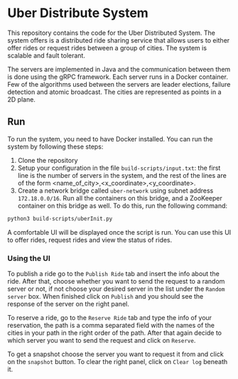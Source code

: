 # Uber Distribute System
This repository contains the code for the Uber Distributed System. The system offers is a distributed ride sharing service that allows users to either offer rides or request rides between a group of cities. The system is scalable and fault tolerant.

The servers are implemented in Java and the communication between them is done using the gRPC framework.
Each server runs in a Docker container. Few of the algorithms used between the servers are leader elections, failure detection and atomic broadcast. The cities are represented as points in a 2D plane.

## Run
To run the system, you need to have Docker installed. You can run the system by following these steps:
1. Clone the repository
2. Setup your configuration in the file `build-scripts/input.txt`: the first line is the number of servers in the system, and the rest of the lines are of the form <name_of_city>,<x_coordinate>,<y_coordinate>.
3. Create a network bridge called `uber-network` using subnet address `172.18.0.0/16`. Run all the containers on this bridge, and a ZooKeeper container on this bridge as well. To do this, run the following command:
```bash
python3 build-scripts/uberInit.py
```
A comfortable UI will be displayed once the script is run. You can use this UI to offer rides, request rides and view the status of rides.

### Using the UI
To publish a ride go to the `Publish Ride` tab and insert the info about the ride. After that, choose whether you want to send the request to a random server or not, if not choose your desired server in the list under the `Random server` box. When finished click on `Publish` and you should see the response of the server on the right panel.

To reserve a ride, go to the `Reserve Ride` tab and type the info of your reservation, the path is a comma separated field with the names of the cities in your path in the right order of the path. After that again decide to which server you want to send the request and click on `Reserve`.

To get a snapshot choose the server you want to request it from and click on the `snapshot` button. To clear the right panel, click on `Clear log` beneath it.



